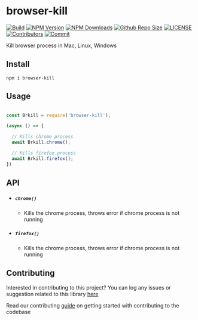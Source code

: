 # browser-kill

[![Build](https://github.com/arshadkazmi42/browser-kill/actions/workflows/nodejs.yml/badge.svg)](https://github.com/arshadkazmi42/browser-kill/actions/workflows/nodejs.yml)
[![NPM Version](https://img.shields.io/npm/v/browser-kill.svg)](https://www.npmjs.com/package/browser-kill)
[![NPM Downloads](https://img.shields.io/npm/dt/browser-kill.svg)](https://www.npmjs.com/package/browser-kill)
[![Github Repo Size](https://img.shields.io/github/repo-size/arshadkazmi42/browser-kill.svg)](https://github.com/arshadkazmi42/browser-kill)
[![LICENSE](https://img.shields.io/npm/l/browser-kill.svg)](https://github.com/arshadkazmi42/browser-kill/blob/master/LICENSE)
[![Contributors](https://img.shields.io/github/contributors/arshadkazmi42/browser-kill.svg)](https://github.com/arshadkazmi42/browser-kill/graphs/contributors)
[![Commit](https://img.shields.io/github/last-commit/arshadkazmi42/browser-kill.svg)](https://github.com/arshadkazmi42/browser-kill/commits/master)

Kill browser process in Mac, Linux, Windows

## Install

```
npm i browser-kill
```

## Usage

```javascript

const Brkill = require('browser-kill');

(async () => {

  // Kills chrome process
  await Brkill.chrome();

  // Kills firefox process
  await Brkill.firefox();
})

```

## API

- ##### `chrome()`
  - Kills the chrome process, throws error if chrome process is not running

- ##### `firefox()`
  - Kills the chrome process, throws error if chrome process is not running

## Contributing

Interested in contributing to this project?
You can log any issues or suggestion related to this library [here](https://github.com/arshadkazmi42/browser-kill/issues/new)

Read our contributing [guide](CONTRIBUTING.md) on getting started with contributing to the codebase


